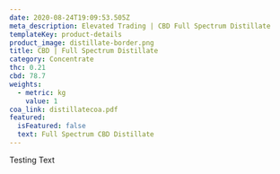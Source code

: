 ```yaml
---
date: 2020-08-24T19:09:53.505Z
meta_description: Elevated Trading | CBD Full Spectrum Distillate
templateKey: product-details
product_image: distillate-border.png
title: CBD | Full Spectrum Distillate
category: Concentrate
thc: 0.21
cbd: 78.7
weights:
  - metric: kg
    value: 1
coa_link: distillatecoa.pdf
featured:
  isFeatured: false
  text: Full Spectrum CBD Distillate
---
```

Testing Text